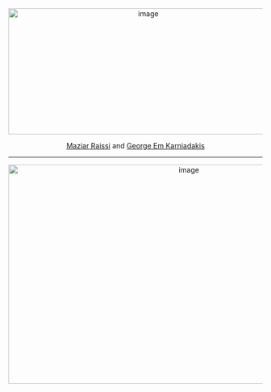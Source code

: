 <div align="center">
<img width="539" height="250" alt="image" src="https://github.com/user-attachments/assets/24174fef-9a4d-4165-b575-8ed4db9e336a" />

  [Maziar Raissi](https://icqmb.ucr.edu/maziar-raissi) and [George Em Karniadakis](https://engineering.brown.edu/people/george-e-karniadakis)
</div>

---
<div align="center">
<img width="700" height="435" alt="image" src="https://github.com/user-attachments/assets/1c193eb4-bb56-4619-ae69-4d4128bebb84" />
</div>
